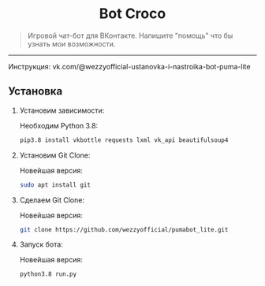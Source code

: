 <h1 align="center">Bot Croco</h1>
    <blockquote>Игровой чат-бот для ВКонтакте. Напишите "помощь" что бы узнать мои возможности.</blockquote>
</p>
<hr>

Инструкция: vk.com/@wezzyofficial-ustanovka-i-nastroika-bot-puma-lite

## Установка
1) Установим зависимости:
   
   Необходим Python 3.8:
   ```sh
   pip3.8 install vkbottle requests lxml vk_api beautifulsoup4
   ```
2) Установим Git Clone:
   
   Новейшая версия:
   ```sh
   sudo apt install git 
   ```
   
3) Сделаем Git Clone:
   
   Новейшая версия:
   ```sh
   git clone https://github.com/wezzyofficial/pumabot_lite.git
   ```
   
4) Запуск бота:
   
   Новейшая версия:
   ```sh
   python3.8 run.py
   ```
